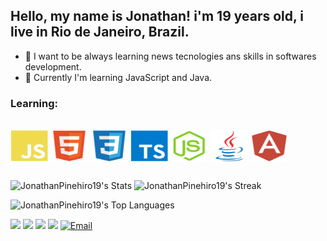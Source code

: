<h2>Hello, my name is Jonathan! i'm 19 years old, i live in Rio de Janeiro, Brazil.</h2>


- 👀 I want to be always learning news tecnologies ans skills in softwares development.
- 🌱 Currently I'm learning JavaScript and Java.

<h3>Learning:</h3>
<div style="display: inline_block; margin_bottom: 20px; background_color: purpple;"><br>
  <img align="center" alt="Jhon-Js" height="50" width="60" src="https://raw.githubusercontent.com/devicons/devicon/master/icons/javascript/javascript-plain.svg">
<img align="center" alt="Jhon-HTML" height="50" width="60" src="https://raw.githubusercontent.com/devicons/devicon/master/icons/html5/html5-original.svg">
  <img align="center" alt="Jhon-CSS" height="50" width="60" src="https://raw.githubusercontent.com/devicons/devicon/master/icons/css3/css3-original.svg">
  <img align="center" alt="Jhon-TypeScript" height="50" width="60" src="https://raw.githubusercontent.com/devicons/devicon/master/icons/typescript/typescript-plain.svg">
  <img align="center" alt="Jhon-nodejs" height="50" width="60" src="https://raw.githubusercontent.com/devicons/devicon/master/icons/nodejs/nodejs-original.svg">
  <img align="center" alt="Jhon-Java" height="50" width="60" src="https://raw.githubusercontent.com/devicons/devicon/master/icons/java/java-original.svg">
  <img align="center" alt="Jhon-angular" height="50" width="60" src="https://raw.githubusercontent.com/devicons/devicon/master/icons/angularjs/angularjs-plain.svg">
</div>


<h2></h2>






![JonathanPinehiro19's Stats](https://github-readme-stats.vercel.app/api?username=JonathanPinehiro19&theme=material-palenight&show_icons=true&hide_border=true&count_private=true)
![JonathanPinehiro19's Streak](https://github-readme-streak-stats.herokuapp.com/?user=JonathanPinehiro19&theme=material-palenight&hide_border=true)


![JonathanPinehiro19's Top Languages](https://github-readme-stats.vercel.app/api/top-langs/?username=JonathanPinehiro19&theme=material-palenight&show_icons=true&hide_border=true&layout=compact)

[<img src="https://img.shields.io/badge/linkedin-%230077B5.svg?&style=for-the-badge&logo=linkedin&logoColor=white" />](https://www.linkedin.com/in/jonathan-pinheiro-a294a1177/) [<img src = "https://img.shields.io/badge/instagram-%23E4405F.svg?&style=for-the-badge&logo=instagram&logoColor=white">](https://instagram.com/jonathan_pinheiros?igshid=MzNlNGNkZWQ4Mg==) [<img src = "https://img.shields.io/badge/facebook-%231877F2.svg?&style=for-the-badge&logo=facebook&logoColor=white">](https://www.facebook.com/profile.php?id=100017716937199&mibextid=ZbWKwL)
<a href="https://api.whatsapp.com/send?phone=5521965013863&text=Olá Jonathan!" target="_blank"><img src="https://img.shields.io/badge/WhatsApp-25D366?style=for-the-badge&logo=whatsapp&logoColor=white"></a>
[![Email](https://img.shields.io/badge/Gmail-D14836?style=for-the-badge&logo=gmail&logoColor=white)](mailto:jonathandevopssenac@gmail.com)



<!---
JonathanPinehiro19/JonathanPinehiro19 is a ✨ special ✨ repository because its `README.md` (this file) appears on your GitHub profile.
You can click the Preview link to take a look at your changes.
--->

